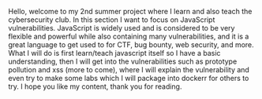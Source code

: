 Hello, welcome to my 2nd summer project where I learn and also teach the cybersecurity club. In this section I want to focus on JavaScript vulnerabilities. JavaScript is widely used and is considered to be very flexible and powerful
while also containing many vulnerabilities, and it is a great language to get used to for CTF, bug bounty, web security, and more. What I will do is first learn/teach javascript itself so I have a basic understanding, then I will get into
the vulnerabilities such as prototype pollution and xss (more to come), where I will explain the vulnerability and even try to make some labs which I will package into dockerr for others to try. I hope you like my content, 
thank you for reading.
